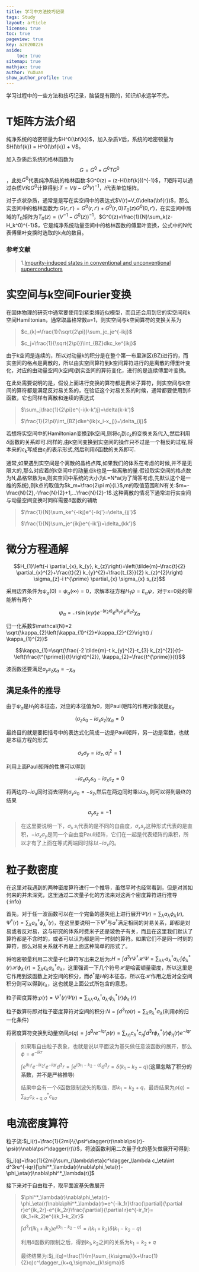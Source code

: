 ```yaml
---
title: 学习中方法技巧记录
tags: Study
layout: article
license: true
toc: true
pageview: true
key: a20200226
aside:
    toc: true
sitemap: true
mathjax: true
author: YuXuan
show_author_profile: true
---
```

学习过程中的一些方法和技巧记录，脑袋是有限的，知识却永远学不完。
<!--more-->

# T矩阵方法介绍

纯净系统的哈密顿量为$H^0(\bf{k})$，加入杂质$V$后，系统的哈密顿量为$H(\bf{k}) = H^0(\bf{k}) + V$。

加入杂质后系统的格林函数为$$G = G^0 + G^0 T G^0$$，此处$G^0$代表纯净系统的格林函数:$G^0(z) = (z-H(\bf{k}))^{-1}$，$T$矩阵可以通过杂质$V$和$G^0$计算得到:$T=V(I-G^0V)^{-1}$，$I$代表单位矩阵。

对于点状杂质，通常是是写在实空间中的表达式$V(r)=V_0\delta(\bf{r})$，那么实空间中的格林函数为:$G(r,r') = G^0(r,r') + G^0(r,0)T_0(z)G^0(0,r')$，在实空间中局域的$T_0$矩阵为$T_0(z) = (V^{-1} - G^0(z))^{-1}$，$G^0(z)=\frac{1}{N}\sum_k(z-H_k^0)^{-1}$，它是纯净系统动量空间中的格林函数的傅里叶变换，公式中的N代表傅里叶变换时选取的k点的数目。

### 参考文献

> 1.[Impurity-induced states in conventional and unconventional superconductors]( https://journals.aps.org/rmp/abstract/10.1103/RevModPhys.78.373 )

# 实空间与k空间Fourier变换

在固体物理的研究中通常要使用到紧束缚近似模型，而且还会用到它的实空间和k空间Hamiltonian，通常取晶格常数a=1，则实空间与k空间算符的变换关系为

>  $c_{k}=\frac{1}{\sqrt{2\pi}}\sum_jc_je^{-ikj}$
>
> $c_j=\frac{1}{\sqrt{2\pi}}\int_{BZ}dkc_ke^{ikj}$

由于k空间是连续的，所以对动量k的积分是在整个第一布里渊区(BZ)进行的，而实空间的格点是离散的，所以由实空间算符到k空间算符进行的是离散的傅里叶变化，对应的由动量空间(k空间)到实空间的算符变化，进行的是连续傅里叶变换。

在此处需要说明的是，假设上面进行变换的算符都是费米子算符，则实空间与k空间的算符都是满足反对易关系的，在验证这个对易关系的时候，通常都要使用到$\delta$函数，它也同样有离散和连续的表达式

> $\sum_j\frac{1}{2\pi}e^{-i(k-k')j}=\delta(k-k')$
>
> $\frac{1}{2\pi}\int_{BZ}dke^{ik(x_i-x_j)}=\delta_{ij}$

若想将实空间中的Hamiltonian变换到k空间,则将$c_j$到$c_k$的变换关系代入,然后利用$\delta$函数的关系即可.同样的,由k空间变换到实空间的操作只不过是一个相反的过程,将本来的$c_k$写成由$c_j$的表示形式,然后利用$\delta$函数的关系即可.

通常,如果遇到实空间是个离散的晶格点阵,如果我们的体系在考虑的时候,并不是无限大的,那么对应着的k空间中的动量点k也是一些离散的量.假设取实空间的格点数为N,晶格常数为a,则实空间中系统的大小为L=N*a(为了简答考虑,先默认这个是一维的系统),则k点的取值为$k_m=\frac{2\pi m}{L}$,m的取值范围和N有关:$m=-\frac{N}{2},-\frac{N}{2}+1,...\frac{N}{2}-1$.这种离散的情况下通常进行实空间与动量空间变换时同样需要$\delta$函数的辅助

> $\frac{1}{N}\sum_ke^{-ikj}e^{-ikj'}=\delta_{jj'}$
>
> $\frac{1}{N}\sum_je^{ikj}e^{-ik'j}=\delta_{kk'}$

# 微分方程通解
$$H_{1}\left(-i \partial_{x}, k_{y}, k_{z}\right)=\left(\tilde{m}-\frac{t}{2} \partial_{x}^{2}+\frac{t}{2} k_{y}^{2}+\frac{t_{3}}{2} k_{z}^{2}\right) \sigma_{z}-i t^{\prime} \partial_{x} \sigma_{x} s_{z}$$

采用边界条件为$\psi_\alpha(0)=\psi_\alpha(\infty)=0$，求解本征方程$H_1\psi=E_\alpha\psi$，对于x=0处的零能解有两个

$$\psi_{\alpha}=\mathcal{N} \sin \left(\kappa_{1} x\right) e^{-\left(\kappa_{2} x\right)} e^{i k_{y} y} e^{i k_{z} z} \chi_{\alpha}$$

归一化系数$\mathcal{N}=2 \sqrt{\kappa_{2}\left(\kappa_{1}^{2}+\kappa_{2}^{2}\right) / \kappa_{1}^{2}}$

$$\kappa_{1}=\sqrt{\frac{-2 \tilde{m}-t k_{y}^{2}-t_{3} k_{z}^{2}}{t}-\left(\frac{t^{\prime}}{t}\right)^{2}}, \kappa_{2}=\frac{t^{\prime}}{t}$$

波函数还要满足$\sigma_{y} s_{z} \chi_{\alpha}=-\chi_{\alpha}$

## 满足条件的推导

由于$\psi_\alpha$是$H_1$的本征态，对应的本征值为0，则Pauli矩阵的作用对象就是$\chi_\alpha$

$$(\sigma_zs_0-i\sigma_xs_z)\chi_\alpha=0$$

最终目的就是要把括号中的表达式化简成一边是Pauli矩阵，另一边是常数，也就是本征方程的形式

$$\sigma_x\sigma_y=i\sigma_z,\sigma_i^2=1$$

利用上面Pauli矩阵的性质可以得到

$$-i\sigma_x\sigma_ys_0-i\sigma_xs_z=0$$

将两边的$-i\sigma_x$同时消去得到$\sigma_ys_0=-s_z$,然后在两边同时乘以$s_z$,则可以得到最终的结果

$$\sigma_ys_z=-1$$

> 在这里要说明一下，$\sigma_i,s_i$代表的是不同的自由度，$\sigma_xs_y$这种形式代表的是直积，$-i\sigma_x\sigma_y$是同一个自由度Pauli矩阵，它们在一起是代表矩阵的乘积，所以才有了上面在等式两端同时除以$-i\sigma_x$的。

# 粒子数密度
在这里对我遇到的两种密度算符进行一个推导，虽然平时也经常看到，但是对其如何来的并未深究，这里通过二次量子化的方法来对这两个密度算符进行推导
{:info}

首先，对于任一波函数可以在一个完备的基矢组上进行展开$\Psi(r)=\sum_\lambda a_\lambda\phi_\lambda(r),\Psi^\dagger(r)=\sum_\lambda a^\dagger_\lambda\phi^{*}_\lambda(r)$，在这里要说明一下$\Psi^\dagger$与$a^\dagger$满足相同的对易关系，即都是对易或者反对易，这与研究的体系时费米子还是玻色子有关，而且在这里我们默认了算符都是不含时的，或者可以认为都是同一时刻的算符。如果它们不是同一时刻的算符，那么对易关系就不再是上面这种简单的形式了。

将哈密顿量利用二次量子化算符写出来之后为:$H=\int d^3r\Psi^\dagger\mathcal{H}\Psi=\sum_{\lambda\lambda'}a_\lambda^\dagger a_{\lambda'}\int\phi^*_\lambda(r)\mathcal{H}\phi_{\lambda'}(r)=\sum_{\lambda}\epsilon_\lambda a^\dagger_\lambda a_\lambda$，这里强调一下几个符号$\mathcal{H}$是哈密顿量密度，所以这里是它作用到波函数上对空间的积分，而$\phi^\dagger$是$H$的本征态，所以在$\mathcal{H}$作用之后对全空间积分则可以得到$\epsilon_\lambda$，这也就是上面公式所包含的意思。

粒子密度算符:$\rho(r)=\Psi^\dagger(r)\Psi(r)=\sum_{\lambda\lambda'}a^\dagger_\lambda a_{\lambda'}\phi^*_\lambda(r)\phi_{\lambda'}(r)$

粒子数算符即对粒子密度算符对空间的积分:$N=\int d^3r\rho(r)=\sum_\lambda a^\dagger_\lambda a_\lambda$(利用$\phi$的归一化条件)

将密度算符变换到动量空间$\rho(q)=\int d^3re^{-iqr}\rho(r)=\sum_{\lambda\eta}c_\lambda^\dagger c_\eta\int d^3r\phi_\lambda^*(r)\phi_\eta(r)e^{-iqr}$

> 如果取自由粒子表象，也就是说以平面波为基矢做任意波函数的展开，那么$\phi=e^{-ikr}$
>
> $\int e^{ik_1r}e^{-ik_2r}e^{-iqr}d^3r=\int e^{i(k_1-k_2-q)}d^3 r=\delta(k_1-k_2-q)$(**这里忽略了积分的系数，并不是严格推导**)
>
> 结果中会有一个$\delta$函数限制波矢的取值，即$k_1=k_2+q$，最终结果为$\rho(q)=\sum_{k\sigma}c^\dagger_{k+q,\sigma}c_{k\sigma}$

# 电流密度算符

粒子流:$j_i(r)=\frac{1}{2mi}\{\psi^\dagger(r)\nabla\psi(r)-\psi(r)\nabla\psi^\dagger(r)\}$，将波函数利用二次量子化的基矢做展开可得到:

$j_i(q)=\frac{1}{2mi}\sum_{\lambda\eta}c^\dagger_\lambda c_\eta\int d^3re^{-iqr}[\phi^*_\lambda(r)\nabla\phi_\eta(r)-\phi_\eta(r)\nabla\phi^*_\lambda(r)]$

接下来对于自由粒子，取平面波基矢做展开

> $\phi^*_\lambda(r)\nabla\phi_\eta(r)-\phi_\eta(r)\nabla\phi^*_\lambda(r)=e^{-ik_1r}\frac{\partial}{\partial r}e^{ik_2r}-e^{ik_2r}\frac{\partial}{\partial r}e^{-ir_1r}=(ik_1+ik_2)e^{i(k_1-k_2)r}$
>
> $\int d^3r(ik_1+ik_2)e^{i(k_1-k_2-q)}=i(k_1+k_2)\delta(k_1-k_2-q)$
>
> 利用$\delta$函数的限制之后，得到$k_1,k_2$之间的关系为$k_1=k_2+q$
>
> 最终结果为:$j_i(q)=\frac{1}{m}\sum_{k\sigma}(k+\frac{1}{2}q)c^\dagger_{k+q,\sigma}c_{k\sigma}$

